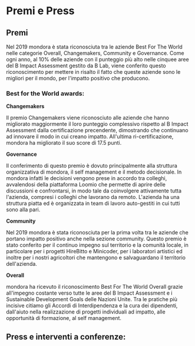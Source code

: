 # Premi e Press

## Premi

Nel 2019 mondora è stata riconosciuta tra le aziende Best For The World nelle categorie Overall, Changemakers, Community e Governance. Come ogni anno, al 10% delle aziende con il punteggio più alto nelle cinquee aree del B Impact Assessment gestito da B Lab, viene conferito questo riconoscimento per mettere in risalto il fatto che queste aziende sono le migliori per il mondo, per l'impatto positivo che producono.

### Best for the World awards:

**Changemakers**

Il premio Changemakers viene riconosciuto alle aziende che hanno migliorato maggiormente il loro punteggio complessivo rispetto al B Impact Assessment dalla certificazione precendente, dimostrando che continuano ad innovare il modo in cui creano impatto. All'ultima ri-certificazione, mondora ha migliorato il suo score di 17.5 punti.

**Governance**

Il conferimento di questo premio è dovuto principalmente alla struttura organizzativa di mondora, il self management e il metodo decisionale. In mondora infatti le decisioni vengono prese in accordo tra colleghi, avvalendosi della piattaforma Loomio che permette di aprire delle discussioni e confrontarsi, in modo tale da coinvolgere attivamente tutta l'azienda, compresi i colleghi che lavorano da remoto. L'azienda ha una struttura piatta ed è organizzata in team di lavoro auto-gestiti in cui tutti sono alla pari.

**Community**

Nel 2019 mondora è stata riconosciuta per la prima volta tra le aziende che portano impatto positivo anche nella sezione community. Questo premio è stato conferito per il continuo impegno sul territorio e la comunità locale, in particolare per i progetti HireBitto e Minicoder, per i laboratori artistici ed inoltre per i nostri agricoltori che mantengono e salvaguardano il territorio dell'azienda.

**Overall**

mondora ha ricevuto il riconoscimento Best For The World Overall grazie all'impegno costante verso tutte le aree del B Impact Assessment e i Sustainable Development Goals delle Nazioni Unite. Tra le pratiche più incisive citiamo gli Accordi di Interdipendenza e la cura dei dipendenti, dall'aiuto nella realizzazione di progetti individuali ad impatto, alle opportunità di formazione, al self management.

## Press e interventi a conferenze:

